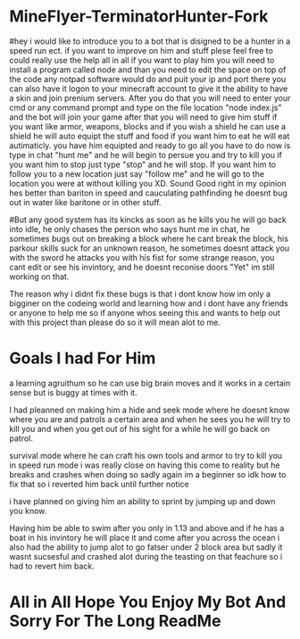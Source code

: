 # MineFlyer-TerminatorHunter-Fork

#hey i would like to introduce you to a bot that is disigned to be a hunter in a speed run ect. if you want to improve on him and stuff plese feel free to could really use the help all in all if you want to play him you will need to install a program called node and than you need to edit the space on top of the code any notpad software would do and puit your ip and port there you can also have it logon to your minecraft account to give it the ability to have a skin and join prenium servers. After you do that you will need to enter your cmd or any command prompt and type on the file location "node index.js" and the bot will join your game after that you will need to give him stuff if you want like armor, weapons, blocks and if you wish a shield he can use a shield he will auto equipt the stuff and food if you want him to eat he will eat autimaticly. you have him equipted and ready to go all you have to do now is type in chat "hunt me" and he will begin to persue you and try to kill you if you want him to stop just type "stop" and he will stop. If you want him to follow you to a new location just say "follow me" and he will go to the location you were at without killing you XD. Sound Good right in my opinion hes better than bariton in speed and cauculating pathfinding he doesnt bug out in water like baritone or in other stuff. 

#But any good system has its kincks as soon as he kills you he will go back into idle, he only chases the person who says hunt me in chat, he sometimes bugs out on breaking a block where he cant break the block, his parkour skills suck for an unknown reason, he sometimes doesnt attack you with the sword he attacks you with his fist for some strange reason, you cant edit or see his invintory, and he doesnt reconise doors "Yet" im still working on that.

 The reason why i didnt fix these bugs is that i dont know how im only a bigginer on the codeing world and learning how and i dont have any friends or anyone to help me so if anyone whos seeing this and wants to help out with this project than please do so it will mean alot to me.

# Goals I had For Him

a learning agruithum so he can use big brain moves and it works in a certain sense but is buggy at times with it.

I had pleanned on making him a hide and seek mode where he doesnt know where you are and patrols a certain area and when he sees you he will try to kill you and when you get out of his sight for a while he will go back on patrol.

survival mode where he can craft his own tools and armor to try to kill you in speed run mode i was really close on having this come to reality but he breaks and crashes when doing so sadly again im a beginner so idk how to fix that so i reverted him back until further notice

i have planned on giving him an ability to sprint by jumping up and down you know.

Having him be able to swim after you only in 1.13 and above and if he has a boat in his invintory he will place it and come after you across the ocean i also had the ability to jump alot to go fatser under 2 block area but sadly it wasnt sucsesful and crashed alot during the teasting on that feachure so i had to revert him back.

# All in All Hope You Enjoy My Bot And Sorry For The Long ReadMe
